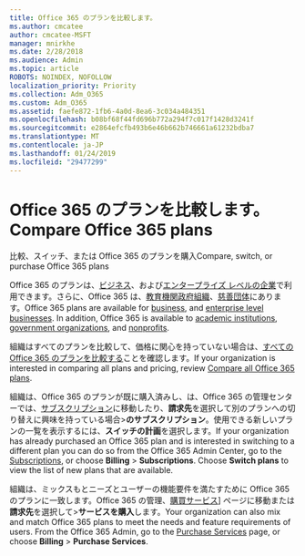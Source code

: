 ```yaml
---
title: Office 365 のプランを比較します。
ms.author: cmcatee
author: cmcatee-MSFT
manager: mnirkhe
ms.date: 2/28/2018
ms.audience: Admin
ms.topic: article
ROBOTS: NOINDEX, NOFOLLOW
localization_priority: Priority
ms.collection: Adm_O365
ms.custom: Adm_O365
ms.assetid: faefe872-1fb6-4a0d-8ea6-3c034a484351
ms.openlocfilehash: b08bf68f44fd696b772a294f7c017f1428d3241f
ms.sourcegitcommit: e2864efcfb493b6e46b662b746661a61232bdba7
ms.translationtype: MT
ms.contentlocale: ja-JP
ms.lasthandoff: 01/24/2019
ms.locfileid: "29477299"
---
```

# <a name="compare-office-365-plans"></a><span data-ttu-id="db0ea-102">Office 365 のプランを比較します。</span><span class="sxs-lookup"><span data-stu-id="db0ea-102">Compare Office 365 plans</span></span>

<span data-ttu-id="db0ea-103">比較、スイッチ、または Office 365 のプランを購入</span><span class="sxs-lookup"><span data-stu-id="db0ea-103">Compare, switch, or purchase Office 365 plans</span></span>
  
<span data-ttu-id="db0ea-p101">Office 365 のプランは、[ビジネス](https://products.office.com/en-us/compare-all-microsoft-office-products?tab=2)、および[エンタープライズ レベルの企業](https://products.office.com/en-us/business/compare-more-office-365-for-business-plans)で利用できます。さらに、Office 365 は、[教育機関](https://products.office.com/en-us/academic/compare-office-365-education-plans)[政府組織](https://products.office.com/en-us/government/compare-office-365-government-plans)、[慈善団体](https://products.office.com/en-us/nonprofit/office-365-nonprofit-plans-and-pricing?tab=1)にあります。</span><span class="sxs-lookup"><span data-stu-id="db0ea-p101">Office 365 plans are available for [business](https://products.office.com/en-us/compare-all-microsoft-office-products?tab=2), and [enterprise level businesses](https://products.office.com/en-us/business/compare-more-office-365-for-business-plans). In addition, Office 365 is available to [academic institutions](https://products.office.com/en-us/academic/compare-office-365-education-plans), [government organizations](https://products.office.com/en-us/government/compare-office-365-government-plans), and [nonprofits](https://products.office.com/en-us/nonprofit/office-365-nonprofit-plans-and-pricing?tab=1).</span></span>
  
<span data-ttu-id="db0ea-106">組織はすべてのプランを比較して、価格に関心を持っていない場合は、[すべての Office 365 のプランを比較する](https://products.office.com/en-us/business/compare-more-office-365-for-business-plans)ことを確認します。</span><span class="sxs-lookup"><span data-stu-id="db0ea-106">If your organization is interested in comparing all plans and pricing, review [Compare all Office 365 plans](https://products.office.com/en-us/business/compare-more-office-365-for-business-plans).</span></span>
  
<span data-ttu-id="db0ea-p102">組織は、Office 365 のプランが既に購入済みし、は、Office 365 の管理センターでは、[サブスクリプション](https://go.microsoft.com/fwlink/p/?linkid=842054)に移動したり、**請求先**を選択して別のプランへの切り替えに興味を持っている場合\>**のサブスクリプション**。使用できる新しいプランの一覧を表示するには、**スイッチの計画**を選択します。</span><span class="sxs-lookup"><span data-stu-id="db0ea-p102">If your organization has already purchased an Office 365 plan and is interested in switching to a different plan you can do so from the Office 365 Admin Center, go to the [Subscriptions](https://go.microsoft.com/fwlink/p/?linkid=842054), or choose **Billing** \> **Subscriptions**. Choose **Switch plans** to view the list of new plans that are available.</span></span> 
  
<span data-ttu-id="db0ea-p103">組織は、ミックスもとニーズとユーザーの機能要件を満たすために Office 365 のプランに一致します。Office 365 の管理、[購買サービス](https://go.microsoft.com/fwlink/p/?linkid=868433)] ページに移動または**請求先**を選択して\>**サービスを購入**します。</span><span class="sxs-lookup"><span data-stu-id="db0ea-p103">Your organization can also mix and match Office 365 plans to meet the needs and feature requirements of users. From the Office 365 Admin, go to the [Purchase Services](https://go.microsoft.com/fwlink/p/?linkid=868433) page, or choose **Billing** \> **Purchase Services**.</span></span>
  


